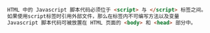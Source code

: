 ```html
HTML 中的 Javascript 脚本代码必须位于 <script> 与 </script> 标签之间。
如果使用script标签时引用外部文件，那么在标签内不可编写方法以及变量
Javascript 脚本代码可被放置在 HTML 页面的 <body> 和 <head> 部分中。
```

## <script>标签

```html
如需在 HTML 页面中插入 JavaScript，请使用 <script> 标签。
<script>
alert("我的第一个 JavaScript");
</script>
```

## DOM：Document Object Model

使用全局变量Document

在body中使用script则会在body加载时写入信息，不可在最后使用write，这样会覆盖文档，将页面元素修改为写入的内容

```html
<!DOCTYPE html>
<html>
<body>
<script>
document.write("<h1>这是一个标题</h1>");
document.write("<p>这是一个段落</p>");
</script>
</body>
</html>
```

innerText以及innerHtml

```javascript
//使用innerText时无法在写入的内容中插入元素
document.getElementById("xxx").innerText = "写入的内容，<p>无法写入元素</p>"
//使用innerHtml时可在内容中插入新增的元素
document.getElementById("xxx").innerHtml = "写入的内容，<p>写入元素成功</p>"
```

如果需要访问某个html元素，则可以通过 **document.getElementById(*id*) **

```html
<script>
function myFunction(){
    document.getElementById("demo").innerHTML="我的第一个 JavaScript 函数";
}
</script>
<!-- 使用方法如下 -->
<p id="demo">一个段落</p>	<!-- 将该段落id命名为demo，并在js函数中指定该段落，也就是document.getElementById("demo") -->
<button type="button" onclick="myFunction()">尝试一下</button>	<!-- 使用onclick指定方法，点击后及那个id为demo的段落修改为函数指定的文字 -->
<!-- 也可以在onclick中编写代码，例如 -->
<button type="button" onclick="document.getElementById('demo').innerHTML='修改后的文字'"
```

<font color = "yellow">js函数通常可以放在head、body或者作为外部文件引用， 当作为外部文件进行引用时写法如下</font>

```html
<script src="myScript.js"></script>
```

```html
<button type="button" onclick="changeText(this)">点击</button></button>	<!-- this为该元素 -->
<script>
    function changeText(id){id.innerHTML = "修改文本"}	//修改指定id的文本
</script>
```



## JS显示数据

- 使用 **window.alert()** 弹出警告框。

```html
  <script>
  window.alert(5 + 6);
  </script>
```
- 使用 **document.write()** 方法将内容写到 HTML 文档中。

```html
<script>
document.write(Date());
</script>
```
- 使用 **innerHTML** 写入到 HTML 元素。

```html
<!-- 使用innerHTML需要注意将需要访问的元素进行命名 -->
<script>
document.getElementById("demo").innerHTML = "段落已修改。";
</script>
```
- 使用 **console.log()** 写入到浏览器的控制台。

```html
<!-- 如果浏览器支持调试，可以通过开发者模式(F12)进行日志查看 -->
<script>
a = 5;
b = 6;
c = a + b;
console.log(c);
</script>
```

在JS中，固定值被称为**字面量**

```javascript
<!-- 数字（Number）字面量 可以是整数或者是小数，或者是科学计数(e) -->
如3.14	1001	123e5
<!-- 字符串（String）字面量 可以使用单引号或双引号 -->
"John Doe"		'John Doe'
<!-- 表达式字面量 用于计算 -->
5 + 6		5 * 10
<!-- 数组（Array）字面量 定义一个数组 -->
[40, 100, 1, 5, 25, 10]
<!-- 对象（Object）字面量 定义一个对象 -->
{firstName:"John", lastName:"Doe", age:50, eyeColor:"blue"}
<!-- 函数（Function）字面量 定义一个函数 -->
function myFunction(a, b) { return a * b;}
<!-- JavaScript 使用关键字 var 来定义变量， 使用等号来为变量赋值 -->
var x
<!-- JavaScript数据类型 -->
var length = 16;                                  // Number 通过数字字面量赋值
var points = x * 10;                              // Number 通过表达式字面量赋值
var lastName = "Johnson";                         // String 通过字符串字面量赋值
var cars = ["Saab", "Volvo", "BMW"];              // Array  通过数组字面量赋值
var person = {firstName:"John", lastName:"Doe"};  // Object 通过对象字面量赋值
//值类型(基本类型)：字符串（String）、数字(Number)、布尔(Boolean)、空（Null）、未定义（Undefined）、Symbol。
//引用数据类型(对象类型)：对象(Object)、数组(Array)、函数(Function)，还有两个特殊的对象：正则（RegExp）和日期（Date）。
//查看数据类型可使用typeof进行查看，例如
typeof "test"	//返回String
```



## BOM：Browser Object Model

使用全局变量window

